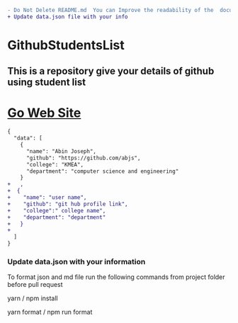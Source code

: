 ```diff
- Do Not Delete README.md  You can Improve the readability of the  document
+ Update data.json file with your info
```

# GithubStudentsList

## This is a repository give your details of github using student list

# [Go  Web Site](https://abjs.github.io/github-using-students-list/)

```diff
{
  "data": [
    {
      "name": "Abin Joseph",
      "github": "https://github.com/abjs",
      "college": "KMEA",
      "department": "computer science and engineering"
    }
+   ,
+  {
+    "name": "user name",
+    "github": "git hub profile link",
+    "college":" college name",
+    "department": "department"
+   }
+
  ]
}
```

### Update data.json with your information

To format json and md file run the following commands from project folder before pull request

 yarn / npm install

 yarn format / npm run format
